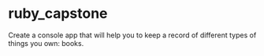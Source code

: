 # ruby_capstone
Create a console app that will help you to keep a record of different types of things you own: books.
